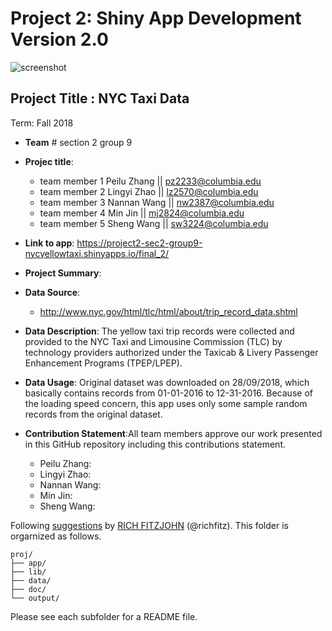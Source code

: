 # Project 2: Shiny App Development Version 2.0

![screenshot](data/taxi.jpg)

## Project Title : NYC Taxi Data
Term: Fall 2018

+ **Team** # section 2 group 9
+ **Projec title**: 
	+ team member 1 Peilu Zhang || pz2233@columbia.edu
	+ team member 2 Lingyi Zhao || lz2570@columbia.edu
	+ team member 3 Nannan Wang || nw2387@columbia.edu
	+ team member 4 Min Jin || mj2824@columbia.edu
	+ team member 5 Sheng Wang || sw3224@columbia.edu

+ **Link to app**:
https://project2-sec2-group9-nycyellowtaxi.shinyapps.io/final_2/

+ **Project Summary**: 

+ **Data Source**:
	- http://www.nyc.gov/html/tlc/html/about/trip_record_data.shtml

+ **Data Description**: The yellow taxi trip records were collected and provided to the NYC Taxi and Limousine Commission (TLC) by technology providers authorized under the Taxicab & Livery Passenger Enhancement Programs (TPEP/LPEP).

+ **Data Usage**: Original dataset was downloaded on 28/09/2018, which basically contains records from 01-01-2016 to 12-31-2016. Because of the loading speed concern, this app uses only some sample random records from the original dataset.

+ **Contribution Statement**:All team members approve our work presented in this GitHub repository including this contributions statement.
   + Peilu Zhang: 
   + Lingyi Zhao: 
   + Nannan Wang: 
   + Min Jin: 
   + Sheng Wang: 
   

  
Following [suggestions](http://nicercode.github.io/blog/2013-04-05-projects/) by [RICH FITZJOHN](http://nicercode.github.io/about/#Team) (@richfitz). This folder is orgarnized as follows.

```
proj/
├── app/
├── lib/
├── data/
├── doc/
└── output/
```

Please see each subfolder for a README file.
